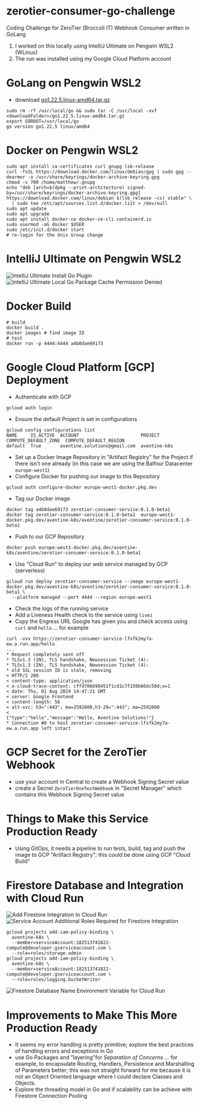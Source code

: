 # zerotier-consumer-go-challenge
Coding Challenge for ZeroTier (Broccoli IT) Webhook Consumer written in GoLang

1. I worked on this locally using IntelliJ Ultimate on Pengwin WSL2 (WLinux)
2. The run was installed using my Google Cloud Platform account

# GoLang on Pengwin WSL2
* download [go1.22.5.linux-amd64.tar.gz](https://go.dev/dl/go1.22.5.linux-amd64.tar.gz)
```shell
sudo rm -rf /usr/local/go && sudo tar -C /usr/local -xvf <downloadFolder>/go1.22.5.linux-amd64.tar.gz
export GOROOT=/usr/local/go
go version go1.22.5 linux/amd64
```

# Docker on Pengwin WSL2
```shell
sudo apt install ca-certificates curl gnupg lsb-release
curl -fsSL https://download.docker.com/linux/debian/gpg | sudo gpg --dearmor -o /usr/share/keyrings/docker-archive-keyring.gpg
chmod -v 700 /home/matthew/.gnupg
echo "deb [arch=$(dpkg --print-architecture) signed-by=/usr/share/keyrings/docker-archive-keyring.gpg] https://download.docker.com/linux/debian $(lsb_release -cs) stable" \
  | sudo tee /etc/apt/sources.list.d/docker.list > /dev/null
sudo apt update
sudo apt upgrade
sudo apt install docker-ce docker-ce-cli containerd.io
sudo usermod -aG docker $USER
sudo /etc/init.d/docker start
# re-login for the Unix Group change
```

# IntelliJ Ultimate on Pengwin WSL2
![IntelliJ Ultimate Install Go Plugin](./doc/images/screenshot-IntelliJ-Ultimate-install-Go-plugin.png)
![IntelliJ Ultimate Local Go Package Cache Permission Denied](./doc/images/screenshot-IntelliJWSL2-GoLang-pkg-permission-denied.png)

# Docker Build
```shell
# build
docker build .
docker images # find image ID
# test
docker run -p 4444:4444 a4b0dae69173
```
# Google Cloud Platform [GCP] Deployment
* Authenticate with GCP
```shell
gcloud auth login
```
* Ensure the default Project is set in configurations
```shell
gcloud config configurations list                                        
NAME     IS_ACTIVE  ACCOUNT                       PROJECT       COMPUTE_DEFAULT_ZONE  COMPUTE_DEFAULT_REGION
default  True       aventine.solutions@gmail.com  aventine-k8s
```
* Set up a Docker Image Repository in "Artifact Registry" for the Project if there isn't one already (in this case
  we are using the Balfour Datacenter `europe-west1`)
* Configure Docker for pushing our image to this Repository
```shell
gcloud auth configure-docker europe-west1-docker.pkg.dev
```
* Tag our Docker image
```shell
docker tag a4b0dae69173 zerotier-consumer-service:0.1.0-beta1
docker tag zerotier-consumer-service:0.1.0-beta1  europe-west1-docker.pkg.dev/aventine-k8s/aventine/zerotier-consumer-service:0.1.0-beta1
```
* Push to our GCP Repository
```shell
docker push europe-west1-docker.pkg.dev/aventine-k8s/aventine/zerotier-consumer-service:0.1.0-beta1
```
* Use "Cloud Run" to deploy our web service managed by GCP (serverless)
```shell
gcloud run deploy zerotier-consumer-service --image europe-west1-docker.pkg.dev/aventine-k8s/aventine/zerotier-consumer-service:0.1.0-beta1 \
  --platform managed --port 4444 --region europe-west1
```
* Check the logs of the running service
* Add a Liveness Health check to the service using `livez`
* Copy the Engress URL Google has given you and check access using `curl` and `hello` ... for example
```shell
curl -vvv https://zerotier-consumer-service-lfxfk2my7a-ew.a.run.app/hello
...
* Request completely sent off
* TLSv1.3 (IN), TLS handshake, Newsession Ticket (4):
* TLSv1.3 (IN), TLS handshake, Newsession Ticket (4):
* old SSL session ID is stale, removing
< HTTP/2 200 
< content-type: application/json
< x-cloud-trace-context: cffd706698451f1cd1c7f159b66dc50d;o=1
< date: Thu, 01 Aug 2024 14:47:21 GMT
< server: Google Frontend
< content-length: 56
< alt-svc: h3=":443"; ma=2592000,h3-29=":443"; ma=2592000
< 
{"type":"hello","message":"Hello, Aventine Solutions!"}
* Connection #0 to host zerotier-consumer-service-lfxfk2my7a-ew.a.run.app left intact
```
# GCP Secret for the ZeroTier Webhook
* use your account in Central to create a Webhook Signing Secret value
* create a Secret `ZeroTierOneTestWebhook` in "Secret Manager" which contains this Webhook Signing Secret value

# Things to Make this Service Production Ready
* Using GitOps, it needs a pipeline to run tests, build, tag and push the image to GCP "Artifact Registry";
  this could be done using GCP "Cloud Build"

# Firestore Database and Integration with Cloud Run
![Add Firestore Integration to Cloud Run](./doc/images/screenshot-GCP-CloudRun-add-Firestore-Integraion.png)
![Service Account Additional Roles Required for Firestore Integration](./doc/images/screenshot-GCP-CloudRun-Firestore-Integration-need-additional-ServiceAccount-Roles.png)
```shell
gcloud projects add-iam-policy-binding \
  aventine-k8s \
  --member=serviceAccount:182513741822-compute@developer.gserviceaccount.com \
  --role=roles/storage.admin
gcloud projects add-iam-policy-binding \
  aventine-k8s \
  --member=serviceAccount:182513741822-compute@developer.gserviceaccount.com \
  --role=roles/logging.bucketWriter
```
![Firestore Database Name Environment Variable for Cloud Run](./doc/images/screenshot-GCP-CloudRun-Environment-Firestore-DBName.png)

# Improvements to Make This More Production Ready
* It seems my error handling is pretty primitive; explore the best practices of handling errors and exceptions
  in Go
* use Go Packages and "layering"for _Separation of Concerns_ ... for example, to encapsulate Routing, Handlers, 
  Persistence and Marshalling of Parameters better; this was not straight forward for me because it is
  not an Object Oriented language where I could declare Classes and Objects.
* Explore the threading model in Go and if scalability can be achieve with Firestore Connection Pooling